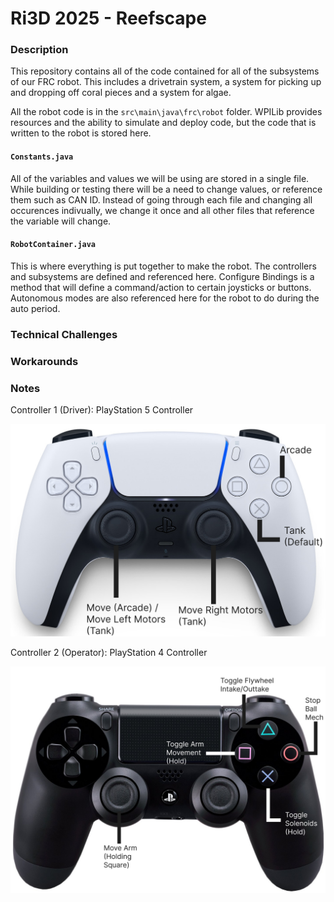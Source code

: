 # Ri3D 2025 - Reefscape
### Description
This repository contains all of the code contained for all of the subsystems of our FRC robot. This includes a drivetrain system, a system for picking up and dropping off coral pieces and a system for algae.

All the robot code is in the `src\main\java\frc\robot` folder. WPILib provides resources and the ability to simulate and deploy code, but the code that is written to the robot is stored here.

#### `Constants.java`
All of the variables and values we will be using are stored in a single file. While building or testing there will be a need to change values, or reference them such as CAN ID. Instead of going through each file and changing all occurences indivually, we change it once and all other files that reference the variable will change.

#### `RobotContainer.java`
This is where everything is put together to make the robot. The controllers and subsystems are defined and referenced here. Configure Bindings is a method that will define a command/action to certain joysticks or buttons. Autonomous modes are also referenced here for the robot to do during the auto period.

### Technical Challenges

### Workarounds

### Notes
Controller 1 (Driver): PlayStation 5 Controller

![PS5 Mapping](/PS5Mapping.png "San Juan Mountains")

Controller 2 (Operator): PlayStation 4 Controller

![PS4 Mapping](/PS4Mapping.png "San Juan Mountains")
